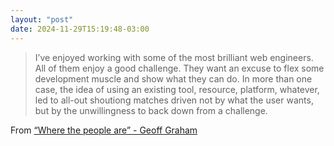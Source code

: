 ```yaml
---
layout: "post"
date: 2024-11-29T15:19:48-03:00
---
```


> I’ve enjoyed working with some of the most brilliant web engineers. All of them enjoy a good challenge. They want an excuse to flex some development muscle and show what they can do. In more than one case, the idea of using an existing tool, resource, platform, whatever, led to all-out shoutiong matches driven not by what the user wants, but by the unwillingness to back down from a challenge.


From [“Where the people are” - Geoff Graham](https://geoffgraham.me/where-the-people-are/)
